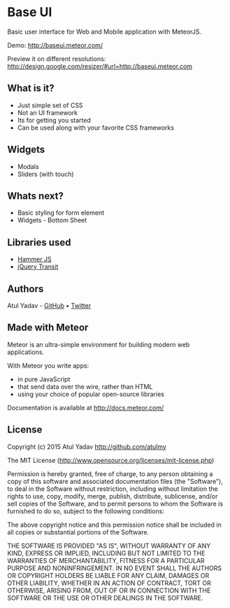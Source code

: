 # Base UI
Basic user interface for Web and Mobile application with MeteorJS.

Demo: http://baseui.meteor.com/

Preview it on different resolutions: http://design.google.com/resizer/#url=http://baseui.meteor.com

## What is it?
- Just simple set of CSS
- Not an UI framework
- Its for getting you started
- Can be used along with your favorite CSS frameworks

## Widgets
- Modals
- Sliders (with touch)

## Whats next?
- Basic styling for form element
- Widgets - Bottom Sheet

## Libraries used
- [Hammer JS](http://hammerjs.github.io)
- [jQuery Transit](http://ricostacruz.com/jquery.transit/)

## Authors

Atul Yadav - [GitHub](https://github.com/atulmy) &bull; [Twitter](https://twitter.com/atulmy)

## Made with Meteor

Meteor is an ultra-simple environment for building modern web
applications.

With Meteor you write apps:

* in pure JavaScript
* that send data over the wire, rather than HTML
* using your choice of popular open-source libraries

Documentation is available at http://docs.meteor.com/

## License

Copyright (c) 2015 Atul Yadav http://github.com/atulmy

The MIT License (http://www.opensource.org/licenses/mit-license.php)

Permission is hereby granted, free of charge, to any person obtaining a copy of this software and associated documentation files (the "Software"), to deal in the Software without restriction, including without limitation the rights to use, copy, modify, merge, publish, distribute, sublicense, and/or sell copies of the Software, and to permit persons to whom the Software is furnished to do so, subject to the following conditions:

The above copyright notice and this permission notice shall be included in all copies or substantial portions of the Software.

THE SOFTWARE IS PROVIDED "AS IS", WITHOUT WARRANTY OF ANY KIND, EXPRESS OR IMPLIED, INCLUDING BUT NOT LIMITED TO THE WARRANTIES OF MERCHANTABILITY, FITNESS FOR A PARTICULAR PURPOSE AND NONINFRINGEMENT. IN NO EVENT SHALL THE AUTHORS OR COPYRIGHT HOLDERS BE LIABLE FOR ANY CLAIM, DAMAGES OR OTHER LIABILITY, WHETHER IN AN ACTION OF CONTRACT, TORT OR OTHERWISE, ARISING FROM, OUT OF OR IN CONNECTION WITH THE SOFTWARE OR THE USE OR OTHER DEALINGS IN THE SOFTWARE.
